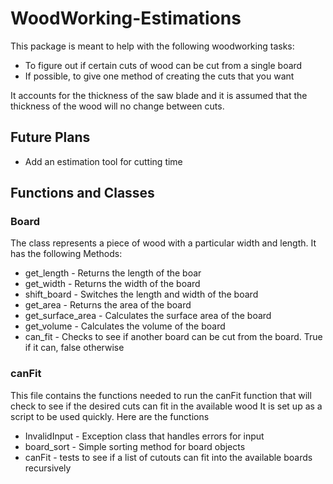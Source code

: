 # WoodWorking-Estimations
This package is meant to help with the following woodworking tasks:
  - To figure out if certain cuts of wood can be cut from a single board
  - If possible, to give one method of creating the cuts that you want
  
It accounts for the thickness of the saw blade and it is assumed that the thickness of the wood will no change between cuts. 


## Future Plans
  - Add an estimation tool for cutting time



## Functions and Classes
### Board 
The class represents a piece of wood with a particular width  and length. It has the following Methods:
  - get_length  - Returns the length of the boar
  - get_width   - Returns the width of the board
  - shift_board - Switches the length and width of the board
  - get_area    - Returns the area of the board
  - get_surface_area - Calculates the surface area of the board
  - get_volume       - Calculates the volume of the board
  - can_fit     - Checks to see if another board can be cut from the board. True if it can, false otherwise

### canFit
This file contains the functions needed to run the canFit function that will check to see if the desired cuts can fit in the available wood
It is set up as a script to be used quickly. Here are the functions
  - InvalidInput - Exception class that handles errors for input
  - board_sort   - Simple sorting method for board objects
  - canFit       - tests to see if a list of cutouts can fit into the available boards recursively

  
